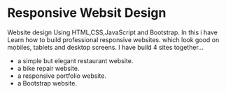 # Responsive Websit Design
Website design Using HTML,CSS,JavaScript and Bootstrap.
In this i have Learn how to build professional responsive websites. which look good on mobiles, tablets and desktop screens.
I have build 4 sites together...
* a simple but elegant restaurant website.
* a bike repair website.
* a responsive portfolio website.
* a Bootstrap website.

